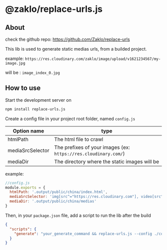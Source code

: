 # @zaklo/replace-urls.js

## About

check the github repo: https://github.com/Zaklo/replace-urls

This lib is used to generate static medias urls, from a builded project.

example: `https://res.cloudinary.com/zaklo/image/upload/v1621234567/my-image.jpg`

will be : `image_index_0.jpg`

## How to use

Start the development server on 

```bash
npm install replace-urls.js
```

Create a config file in your project root folder, named `config.js`


| Option name   | type                                                            |
|---------------|-----------------------------------------------------------------|
| htmlPath     | The html file to crawl                                          |
| mediaSrcSelector  | The prefixes of your images (ex: `https://res.cloudinary.com/`) |
| mediaDir | The directory where the static images will be                   |

example: 

```js
//config.js
module.exports = {
  htmlPath: '.output/public/china/index.html',
  mediaSrcSelector: 'img[src^="https://res.cloudinary.com"], video[src^="https://res.cloudinary.com"]',
  mediaDir: '.output/public/china/medias'
}
```

Then, in your `package.json` file, add a script to run the lib after the build

```json
{
  "scripts": {
    "generate": "your_generate_command && replace-urls.js --config ./config.js"
  }
}
```